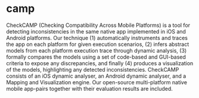 camp
====
CheckCAMP (Checking Compatibility Across Mobile Platforms) is a tool for detecting inconsistencies in the same native app implemented in iOS and Android platforms. Our technique (1) automatically instruments and traces the app on each platform for given execution scenarios, (2) infers abstract models from each platform execution trace through dynamic analysis, (3) formally compares the models using a set of code-based and GUI-based criteria to expose any discrepancies, and finally (4) produces a visualization of the models, highlighting any detected inconsistencies. 
CheckCAMP consists of an iOS dynamic analyser, an Android dynamic analyser, and a Mapping and Visualization engine. Our open-source multi-platform native mobile app-pairs together with their evaluation results are included.

